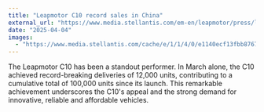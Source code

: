 ```yaml
---
title: "Leapmotor C10 record sales in China"
external_url: "https://www.media.stellantis.com/em-en/leapmotor/press/leapmotor-c10-record-sales-in-china"
date: "2025-04-04"
images:
  - "https://www.media.stellantis.com/cache/e/1/1/4/0/e1140ecf13fbb87679ff74ecf6725511d1e0ad7e.jpeg"
---
```


The Leapmotor C10 has been a standout performer. In March alone, the C10 achieved record-breaking deliveries of 12,000 units, contributing to a cumulative total of 100,000 units since its launch. This remarkable achievement underscores the C10's appeal and the strong demand for innovative, reliable and affordable vehicles.